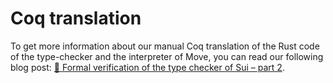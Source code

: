 # Coq translation

To get more information about our manual Coq translation of the Rust code of the type-checker and the interpreter of Move, you can read our following blog post: [🦀 Formal verification of the type checker of Sui – part 2](https://formal.land/blog/2024/10/14/verification-move-sui-type-checker-2).
